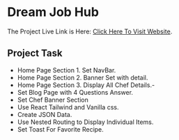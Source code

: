 # Dream Job Hub

The Project Live Link is Here: [Click Here To Visit Website](https://roaring-raindrop-f81b8a.netlify.app/).

## Project Task

-  Home Page Section 1. Set NavBar.
-  Home Page Section 2.  Banner Set with detail.
-  Home Page Section 3. Display All Chef Details.-  
-  Set Blog Page with 4 Questions Answer.
-  Set Chef Banner Section
-  Use React Tailwind and Vanilla css.
-  Create JSON Data.
-  Use Nested Routing to Display Individual Items.
-  Set Toast For Favorite Recipe.